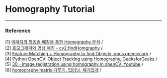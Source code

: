 # Homography Tutorial 




*** 
### Reference 
[1] [이미지의 특징점 매칭을 통한 Homography 분석](http://www.gisdeveloper.co.kr/?p=6832) / <br/>
[2] [호모그래피와 영상 매칭 - cv2.findHomgraphy](https://deep-learning-study.tistory.com/262) / <br/>
[3] [Feature Matching + Homography to find Objects, docs.opencv.org](https://docs.opencv.org/4.5.2/d1/de0/tutorial_py_feature_homography.html) / <br/>
[4] [Python OpenCV: Object Tracking using Homography, GeeksforGeeks](https://www.geeksforgeeks.org/python-opencv-object-tracking-using-homography/) / <br/>
[5] [30 - Image registration using homography in openCV, Youtube](https://youtu.be/cA8K8dl-E6k) / <br/>
[6] [homography matrix 다루기, 딥러닝, 패기있게](https://ballentain.tistory.com/38) / <br/>